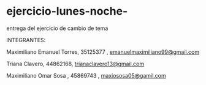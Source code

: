 # ejercicio-lunes-noche-
entrega del ejercicio de cambio de tema 

INTEGRANTES:

Maximiliano Emanuel Torres, 35125377 , emanuelmaximiliano99@gmail.com

Triana Clavero, 44862168, trianaclavero13@gmail.com

Maximiliano Omar Sosa , 45869743 , maxiososa05@gamil.com
